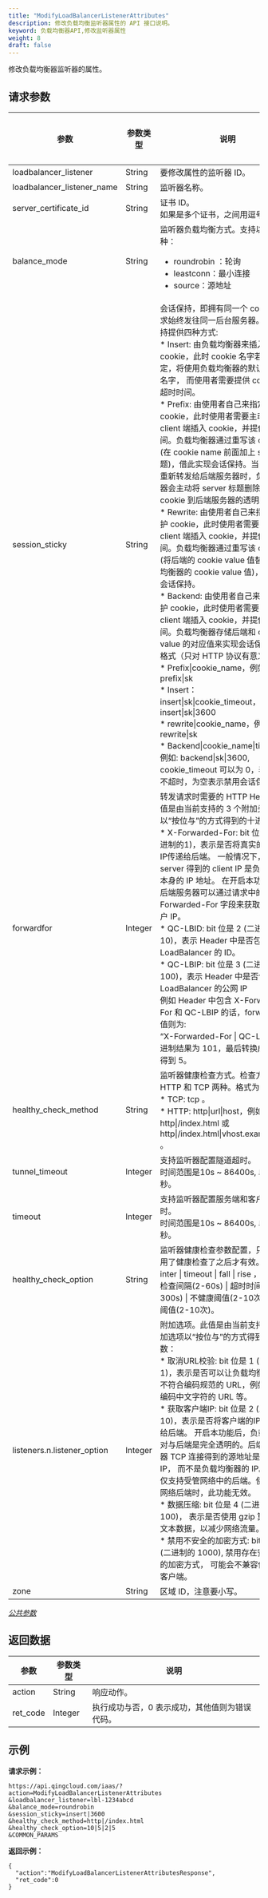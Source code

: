 ```yaml
---
title: "ModifyLoadBalancerListenerAttributes"
description: 修改负载均衡监听器属性的 API 接口说明。
keyword: 负载均衡器API,修改监听器属性
weight: 8
draft: false
---
```


修改负载均衡器监听器的属性。

## 请求参数

| 参数 | 参数类型 | 说明 | 是否必选 |
| --- | --- | --- | --- |
| loadbalancer_listener | String | 要修改属性的监听器 ID。 | Yes |
| loadbalancer_listener_name | String | 监听器名称。 | No |
| server_certificate_id | String | 证书 ID。<br/>如果是多个证书，之间用逗号隔开。 | No |
| balance_mode | String | 监听器负载均衡方式。支持以下三种：<ul><li> roundrobin ：轮询</li> <li>  leastconn：最小连接</li> <li>  source：源地址</li> </ul> | No |
| session_sticky | String | 会话保持，即拥有同一个 cookie 的请求始终发往同一后台服务器。会话保持提供四种方式:<br/>*   Insert: 由负载均衡器来插入cookie，此时 cookie 名字若用户指定，将使用负载均衡器的默认 cookie 名字， 而使用者需要提供 cookie 的超时时间。<br/>*   Prefix: 由使用者自己来指定并维护 cookie，此时使用者需要主动向 client 端插入 cookie，并提供过期时间。负载均衡器通过重写该 cookie (在 cookie name 前面加上 server 标题)，借此实现会话保持。当 request 重新转发给后端服务器时，负载均衡器会主动将 server 标题删除，来实现 cookie 到后端服务器的透明。<br/>*   Rewrite: 由使用者自己来指定并维护 cookie，此时使用者需要主动向 client 端插入 cookie，并提供过期时间。负载均衡器通过重写该 cookie (将后端的 cookie value 值替换成负载均衡器的 cookie value 值)，借此实现会话保持。<br/>*   Backend: 由使用者自己来指定并维护 cookie，此时使用者需要主动向 client 端插入 cookie，并提供过期时间。负载均衡器存储后端和 cookie value 的对应值来实现会话保持。<br/>格式（只对 HTTP 协议有意义）：<br/>*   Prefix\|cookie_name，例如: prefix\|sk<br/>*   Insert：insert\|sk\|cookie_timeout，例如：insert\|sk\|3600<br/>*   rewrite\|cookie_name，例如: rewrite\|sk<br/>*  Backend\|cookie_name\|timeout，例如: backend\|sk\|3600, cookie_timeout 可以为 0，表示永远不超时，为空表示禁用会话保持。 | No |
| forwardfor | Integer | 转发请求时需要的 HTTP Header。此值是由当前支持的 3 个附加头字段以“按位与”的方式得到的十进制数：<br/>*   X-Forwarded-For: bit 位是 1 (二进制的1)，表示是否将真实的客户端IP传递给后端。 一般情况下，后端 server 得到的 client IP 是负载均衡器本身的 IP 地址。 在开启本功能之后，后端服务器可以通过请求中的 X-Forwarded-For 字段来获取真实的用户 IP。<br/>*   QC-LBID: bit 位是 2 (二进制的10)，表示 Header 中是否包含 LoadBalancer 的 ID。<br/>*   QC-LBIP: bit 位是 3 (二进制的100)，表示 Header 中是否包含 LoadBalancer 的公网 IP<br/>例如 Header 中包含 X-Forwarded-For 和 QC-LBIP 的话，forwarfor 的值则为:<br/>“X-Forwarded-For \| QC-LBIP”，二进制结果为 101，最后转换成十进制得到 5。 | No |
| healthy_check_method | String | 监听器健康检查方式。检查方式有 HTTP 和 TCP 两种。格式为:<br/>*   TCP: tcp 。<br/>*   HTTP: http\|url\|host，例如 http\|/index.html 或 http\|/index.html\|vhost.example.com 。 | No |
| tunnel_timeout | Integer | 支持监听器配置隧道超时。<br/>时间范围是10s ~ 86400s, 单位：秒。 | No |
| timeout | Integer | 支持监听器配置服务端和客户端超时。<br/>时间范围是10s ~ 86400s, 单位：秒。 | No |
| healthy_check_option | String | 监听器健康检查参数配置，只有当启用了健康检查了之后才有效。格式为:<br/>inter \| timeout \| fall \| rise ，表示<br/>检查间隔(2-60s) \| 超时时间(5-300s) \| 不健康阈值(2-10次) \| 健康阈值(2-10次)。 | No |
| listeners.n.listener_option | Integer | 附加选项。此值是由当前支持的2个附加选项以“按位与”的方式得到的十进制数：<br/>*   取消URL校验: bit 位是 1 (二进制的1)，表示是否可以让负载均衡器接受不符合编码规范的 URL，例如包含未编码中文字符的 URL 等。<br/>*   获取客户端IP: bit 位是 2 (二进制的10)，表示是否将客户端的IP直接传递给后端。 开启本功能后，负载均衡器对与后端是完全透明的。后端云服务器 TCP 连接得到的源地址是客户端的 IP， 而不是负载均衡器的 IP。注意：仅支持受管网络中的后端。使用基础网络后端时，此功能无效。<br/>*   数据压缩: bit 位是 4 (二进制的100)， 表示是否使用 gzip 算法压缩文本数据，以减少网络流量。<br/>*   禁用不安全的加密方式: bit 位是 8 (二进制的 1000), 禁用存在安全隐患的加密方式， 可能会不兼容低版本的客户端。 | No |
| zone | String | 区域 ID，注意要小写。 | Yes |

[_公共参数_](../../gei_api/parameters/)

## 返回数据

| 参数 | 参数类型 | 说明 |
| --- | --- | --- |
| action | String | 响应动作。 |
| ret_code | Integer | 执行成功与否，0 表示成功，其他值则为错误代码。 |

## 示例

**请求示例：**

```
https://api.qingcloud.com/iaas/?action=ModifyLoadBalancerListenerAttributes
&loadbalancer_listener=lbl-1234abcd
&balance_mode=roundrobin
&session_sticky=insert|3600
&healthy_check_method=http|/index.html
&healthy_check_option=10|5|2|5
&COMMON_PARAMS
```

**返回示例：**

```
{
  "action":"ModifyLoadBalancerListenerAttributesResponse",
  "ret_code":0
}
```
